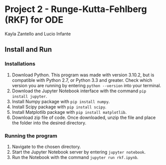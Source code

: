 # Project 2 - Runge-Kutta-Fehlberg (RKF) for ODE
Kayla Zantello and Lucio Infante  

## Install and Run
### Installations
1. Download Python. This program was made with version 3.10.2, but is compatible with Python 2.7, or Python 3.3 and greater. Check which version you are running by entering ```python --version``` into your terminal.  
2. Download the Jupyter Notebook interface with the command ```pip install jupyter```.  
3. Install Numpy package with ```pip install numpy```.
4. Install Scipy package with ```pip install scipy```.
5. Install Matplotlib package with ```pip install matplotlib```.
6. Download zip file of code. Once downloaded, unzip the file and place the folder into the desired directory.  
### Running the program
1. Navigate to the chosen directory.
2. Start the Jupyter Notebook server by entering ```jupyter notebook```.  
3. Run the Notebook with the command ```jupyter run rkf.ipynb```.
